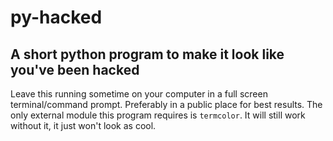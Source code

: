 # py-hacked
## A short python program to make it look like you've been hacked

Leave this running sometime on your computer in a full screen terminal/command prompt. Preferably in a public place for best results. 
The only external module this program requires is `termcolor`. It will still work without it, it just won't look as cool.
